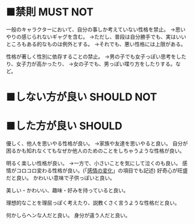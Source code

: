 ﻿# ■禁則 MUST NOT
一般のキャラクターにおいて、自分の事しか考えていない性格を禁止。
→思いやりの感じられないギャグを含む。
→ただし、普段は自分勝手でも、実はいいところもある的なものは例外とする。
→それでも、悪い性格には上限がある。

性格が著しく性別に依存することの禁止。
→男の子でも女子っぽい思考をしたり、女子力が高かったり、
→女の子でも、男っぽい喋り方をしたりする。など。

# ■しない方が良い SHOULD NOT


# ■した方が良い SHOULD
優しく、他人を思いやる性格が良い。
→家族や友達を思いやると良い。
自分が困るかも知れなくてもなぜか他人のためのことをしちゃうような性格が良い。

明るく楽しい性格が良い。
→一方で、小さいことを気にして泣くのも良い。
感情がコロコロ変わる性格が良い。(「[感情の変化](感情の変化.md)」の項目でも記述)
好奇心が旺盛だと良い。
かわいい意味で子供っぽいと良い。

美しい・かわいい、趣味・好みを持っていると良い。

理想的なことを理屈っぽく考えたり、説教くさく言うような性格だと良い。

何かしらヘンな人だと良い。
身分が違う人だと良い。
